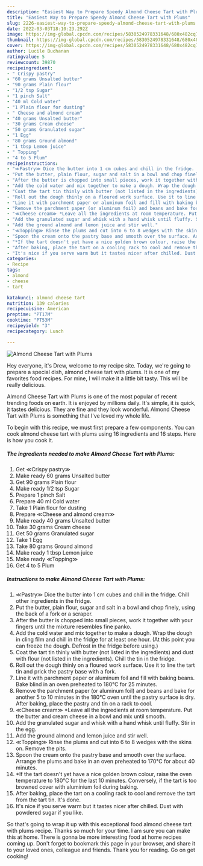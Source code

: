 ```yaml
---
description: "Easiest Way to Prepare Speedy Almond Cheese Tart with Plums"
title: "Easiest Way to Prepare Speedy Almond Cheese Tart with Plums"
slug: 2226-easiest-way-to-prepare-speedy-almond-cheese-tart-with-plums
date: 2022-03-03T18:10:23.292Z
image: https://img-global.cpcdn.com/recipes/5830524978331648/680x482cq70/almond-cheese-tart-with-plums-recipe-main-photo.jpg
thumbnail: https://img-global.cpcdn.com/recipes/5830524978331648/680x482cq70/almond-cheese-tart-with-plums-recipe-main-photo.jpg
cover: https://img-global.cpcdn.com/recipes/5830524978331648/680x482cq70/almond-cheese-tart-with-plums-recipe-main-photo.jpg
author: Lucile Buchanan
ratingvalue: 5
reviewcount: 39870
recipeingredient:
- " Crispy pastry"
- "60 grams Unsalted butter"
- "90 grams Plain flour"
- "1/2 tsp Sugar"
- "1 pinch Salt"
- "40 ml Cold water"
- "1 Plain flour for dusting"
- " Cheese and almond cream"
- "40 grams Unsalted butter"
- "30 grams Cream cheese"
- "50 grams Granulated sugar"
- "1 Egg"
- "80 grams Ground almond"
- "1 tbsp Lemon juice"
- " Topping"
- "4 to 5 Plum"
recipeinstructions:
- "≪Pastry≫ Dice the butter into 1 cm cubes and chill in the fridge. Chill other ingredients in the fridge."
- "Put the butter, plain flour, sugar and salt in a bowl and chop finely, using the back of a fork or a scraper."
- "After the butter is chopped into small pieces, work it together with your fingers until the mixture resembles fine panko."
- "Add the cold water and mix together to make a dough. Wrap the dough in cling film and chill in the fridge for at least one hour. (At this point you can freeze the dough. Defrost in the fridge before using.)"
- "Coat the tart tin thinly with butter (not listed in the ingredients) and dust with flour (not listed in the ingredients). Chill the tin in the fridge."
- "Roll out the dough thinly on a floured work surface. Use it to line the tart tin and prick the pastry base with a fork."
- "Line it with parchment paper or aluminum foil and fill with baking beans. Bake blind in an oven preheated to 180°C for 25 minutes."
- "Remove the parchment paper (or aluminum foil) and beans and bake for another 5 to 10 minutes in the 180°C oven until the pastry surface is dry. After baking, place the pastry and tin on a rack to cool."
- "≪Cheese cream≫ *Leave all the ingredients at room temperature. Put the butter and cream cheese in a bowl and mix until smooth."
- "Add the granulated sugar and whisk with a hand whisk until fluffy. Stir in the egg."
- "Add the ground almond and lemon juice and stir well."
- "≪Topping≫ Rinse the plums and cut into 6 to 8 wedges with the skins on. Remove the pits."
- "Spoon the cream onto the pastry base and smooth over the surface. Arrange the plums and bake in an oven preheated to 170°C for about 40 minutes."
- "*If the tart doesn't yet have a nice golden brown colour, raise the oven temperature to 180°C for the last 10 minutes. Conversely, if the tart is too browned cover with aluminium foil during baking."
- "After baking, place the tart on a cooling rack to cool and remove the tart from the tart tin. It's done."
- "It's nice if you serve warm but it tastes nicer after chilled. Dust with powdered sugar if you like."
categories:
- Recipe
tags:
- almond
- cheese
- tart

katakunci: almond cheese tart 
nutrition: 139 calories
recipecuisine: American
preptime: "PT17M"
cooktime: "PT53M"
recipeyield: "3"
recipecategory: Lunch

---
```



![Almond Cheese Tart with Plums](https://img-global.cpcdn.com/recipes/5830524978331648/680x482cq70/almond-cheese-tart-with-plums-recipe-main-photo.jpg)

Hey everyone, it's Drew, welcome to my recipe site. Today, we're going to prepare a special dish, almond cheese tart with plums. It is one of my favorites food recipes. For mine, I will make it a little bit tasty. This will be really delicious.



Almond Cheese Tart with Plums is one of the most popular of recent trending foods on earth. It is enjoyed by millions daily. It's simple, it is quick, it tastes delicious. They are fine and they look wonderful. Almond Cheese Tart with Plums is something that I've loved my whole life.


To begin with this recipe, we must first prepare a few components. You can cook almond cheese tart with plums using 16 ingredients and 16 steps. Here is how you cook it.

<!--inarticleads1-->

##### The ingredients needed to make Almond Cheese Tart with Plums:

1. Get  ≪Crispy pastry≫
1. Make ready 60 grams Unsalted butter
1. Get 90 grams Plain flour
1. Make ready 1/2 tsp Sugar
1. Prepare 1 pinch Salt
1. Prepare 40 ml Cold water
1. Take 1 Plain flour for dusting
1. Prepare  ≪Cheese and almond cream≫
1. Make ready 40 grams Unsalted butter
1. Take 30 grams Cream cheese
1. Get 50 grams Granulated sugar
1. Take 1 Egg
1. Take 80 grams Ground almond
1. Make ready 1 tbsp Lemon juice
1. Make ready  ≪Topping≫
1. Get 4 to 5 Plum




<!--inarticleads2-->

##### Instructions to make Almond Cheese Tart with Plums:

1. ≪Pastry≫ Dice the butter into 1 cm cubes and chill in the fridge. Chill other ingredients in the fridge.
1. Put the butter, plain flour, sugar and salt in a bowl and chop finely, using the back of a fork or a scraper.
1. After the butter is chopped into small pieces, work it together with your fingers until the mixture resembles fine panko.
1. Add the cold water and mix together to make a dough. Wrap the dough in cling film and chill in the fridge for at least one hour. (At this point you can freeze the dough. Defrost in the fridge before using.)
1. Coat the tart tin thinly with butter (not listed in the ingredients) and dust with flour (not listed in the ingredients). Chill the tin in the fridge.
1. Roll out the dough thinly on a floured work surface. Use it to line the tart tin and prick the pastry base with a fork.
1. Line it with parchment paper or aluminum foil and fill with baking beans. Bake blind in an oven preheated to 180°C for 25 minutes.
1. Remove the parchment paper (or aluminum foil) and beans and bake for another 5 to 10 minutes in the 180°C oven until the pastry surface is dry. After baking, place the pastry and tin on a rack to cool.
1. ≪Cheese cream≫ *Leave all the ingredients at room temperature. Put the butter and cream cheese in a bowl and mix until smooth.
1. Add the granulated sugar and whisk with a hand whisk until fluffy. Stir in the egg.
1. Add the ground almond and lemon juice and stir well.
1. ≪Topping≫ Rinse the plums and cut into 6 to 8 wedges with the skins on. Remove the pits.
1. Spoon the cream onto the pastry base and smooth over the surface. Arrange the plums and bake in an oven preheated to 170°C for about 40 minutes.
1. *If the tart doesn't yet have a nice golden brown colour, raise the oven temperature to 180°C for the last 10 minutes. Conversely, if the tart is too browned cover with aluminium foil during baking.
1. After baking, place the tart on a cooling rack to cool and remove the tart from the tart tin. It's done.
1. It's nice if you serve warm but it tastes nicer after chilled. Dust with powdered sugar if you like.




So that's going to wrap it up with this exceptional food almond cheese tart with plums recipe. Thanks so much for your time. I am sure you can make this at home. There is gonna be more interesting food at home recipes coming up. Don't forget to bookmark this page in your browser, and share it to your loved ones, colleague and friends. Thank you for reading. Go on get cooking!
